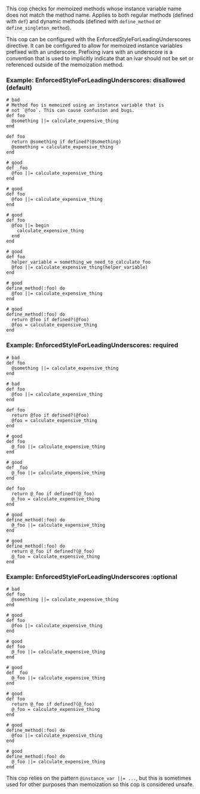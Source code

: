 This cop checks for memoized methods whose instance variable name
does not match the method name. Applies to both regular methods
(defined with `def`) and dynamic methods (defined with
`define_method` or `define_singleton_method`).

This cop can be configured with the EnforcedStyleForLeadingUnderscores
directive. It can be configured to allow for memoized instance variables
prefixed with an underscore. Prefixing ivars with an underscore is a
convention that is used to implicitly indicate that an ivar should not
be set or referenced outside of the memoization method.

### Example: EnforcedStyleForLeadingUnderscores: disallowed (default)
    # bad
    # Method foo is memoized using an instance variable that is
    # not `@foo`. This can cause confusion and bugs.
    def foo
      @something ||= calculate_expensive_thing
    end

    def foo
      return @something if defined?(@something)
      @something = calculate_expensive_thing
    end

    # good
    def _foo
      @foo ||= calculate_expensive_thing
    end

    # good
    def foo
      @foo ||= calculate_expensive_thing
    end

    # good
    def foo
      @foo ||= begin
        calculate_expensive_thing
      end
    end

    # good
    def foo
      helper_variable = something_we_need_to_calculate_foo
      @foo ||= calculate_expensive_thing(helper_variable)
    end

    # good
    define_method(:foo) do
      @foo ||= calculate_expensive_thing
    end

    # good
    define_method(:foo) do
      return @foo if defined?(@foo)
      @foo = calculate_expensive_thing
    end

### Example: EnforcedStyleForLeadingUnderscores: required
    # bad
    def foo
      @something ||= calculate_expensive_thing
    end

    # bad
    def foo
      @foo ||= calculate_expensive_thing
    end

    def foo
      return @foo if defined?(@foo)
      @foo = calculate_expensive_thing
    end

    # good
    def foo
      @_foo ||= calculate_expensive_thing
    end

    # good
    def _foo
      @_foo ||= calculate_expensive_thing
    end

    def foo
      return @_foo if defined?(@_foo)
      @_foo = calculate_expensive_thing
    end

    # good
    define_method(:foo) do
      @_foo ||= calculate_expensive_thing
    end

    # good
    define_method(:foo) do
      return @_foo if defined?(@_foo)
      @_foo = calculate_expensive_thing
    end

### Example: EnforcedStyleForLeadingUnderscores :optional
    # bad
    def foo
      @something ||= calculate_expensive_thing
    end

    # good
    def foo
      @foo ||= calculate_expensive_thing
    end

    # good
    def foo
      @_foo ||= calculate_expensive_thing
    end

    # good
    def _foo
      @_foo ||= calculate_expensive_thing
    end

    # good
    def foo
      return @_foo if defined?(@_foo)
      @_foo = calculate_expensive_thing
    end

    # good
    define_method(:foo) do
      @foo ||= calculate_expensive_thing
    end

    # good
    define_method(:foo) do
      @_foo ||= calculate_expensive_thing
    end

This cop relies on the pattern `@instance_var ||= ...`,
but this is sometimes used for other purposes than memoization
so this cop is considered unsafe.